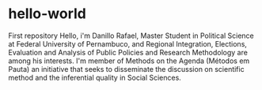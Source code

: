 # hello-world
First repository
Hello, i'm Danillo Rafael, Master Student in Political Science at Federal University of Pernambuco, and Regional Integration, Elections, Evaluation and Analysis of Public Policies and Research Methodology are among his interests.
I'm member of Methods on the Agenda (Métodos em Pauta) an initiative that seeks to disseminate the discussion on scientific method and the inferential quality in Social Sciences.
